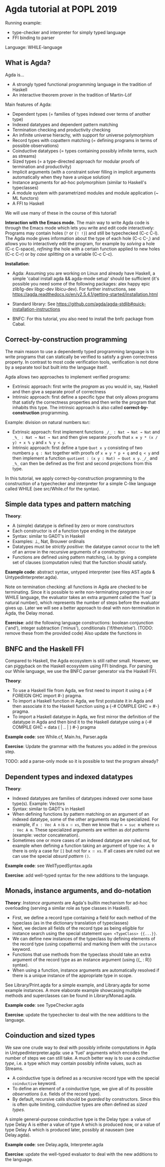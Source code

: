 Agda tutorial at POPL 2019
==========================

Running example:

* type-checker and interpreter for simply typed language
* FFI binding to parser

Language: WHILE-language

What is Agda?
-------------

Agda is...

* A strongly typed functional programming language in the tradition of
  Haskell
* An interactive theorem prover in the tradition of Martin-Löf

Main features of Agda:

- Dependent types (= families of types indexed over terms of another
  type)
- Indexed datatypes and dependent pattern matching
- Termination checking and productivity checking
- An infinite universe hierachy, with support for universe
  polymorphism
- Record types with copattern matching (= defining programs in terms
  of possible observations)
- Coinductive datatypes (= types containing possibly infinite terms,
  such as streams)
- Sized types (= a type-directed approach for modular proofs of
  termination and productivity)
- Implicit arguments (with a constraint solver filling in implicit
  arguments automatically when they have a unique solution)
- Instance arguments for ad-hoc polymorphism (similar to Haskell's
  typeclasses)
- A module system with parametrized modules and module application (~
  ML functors)
- A FFI to Haskell

We will use many of these in the course of this tutorial!

**Interaction with the Emacs mode.** The main way to write Agda code is
through the Emacs mode which lets you write and edit code
interactively: Programs may contain holes (`?` or `{! !}`) and still
be typechecked (C-c C-l). The Agda mode gives information about the
type of each hole (C-c C-,) and allows you to interactively edit the
program, for example by *solving* a hole (C-c C-space), *refining* the
hole with a certain function applied to new holes (C-c C-r) or by
*case splitting* on a variable (C-c C-c).

**Installation**:

* Agda: Assuming you are working on Linux and already have
  Haskell, a simple 'cabal install agda && agda-mode setup' should be
  sufficient (it's possible you need some of the following packages:
  alex happy epic zlib1g-dev libgc-dev libicu-dev).  For further
  instructions, see
  https://agda.readthedocs.io/en/v2.5.4.1/getting-started/installation.html

* Standard library: See
  https://github.com/agda/agda-stdlib#quick-installation-instructions

* BNFC: For this tutorial, you also need to install the bnfc package
  from Cabal.

Correct-by-construction programming
-----------------------------------

The main reason to use a dependently typed programming language is to
write programs that can statically be verified to satisfy a given
correctness property. In contrast to most code verification tools,
verification is not done by a separate tool but built into the
language itself.

Agda allows two approaches to implement verified programs:
- Extrinsic approach: first write the *program* as you would in, say, Haskell
  and then give a separate proof of correctness
- Intrinsic approach: first define a specific *type* that only allows
programs that satisfy the correctness properties and then write the
program that inhabits this type. The intrinsic approach is also called
**correct-by-construction** programming.

Example: division on natural numbers `Nat`:
- Extrinsic approach: first implement functions `_/_ : Nat → Nat →
  Nat` and `_%_ : Nat → Nat → Nat` and then give separate proofs that
  `x ≡ y * (x / y) + x % y` and `x % y < y`.
- Intrinsic approach: first define a type `Quot x y` consisting of two
  numbers `p q : Nat` together with proofs of `x ≡ y * p + q` and `q <
  y` and then implement a function `quotient : (x y : Nat) → Quot x
  y`. `_/_` and `_%_` can then be defined as the first and second
  projections from this type.

In this tutorial, we apply correct-by-construction programming to the
construction of a typechecker and interpreter for a simple C-like
language called WHILE (see src/While.cf for the syntax).

Simple data types and pattern matching
--------------------------------------

**Theory**:
- A (simple) datatype is defined by zero or more constructors
- Each constructor is of a function type ending in the datatype
- Syntax: similar to GADT's in Haskell
- Examples: ⊥, Nat, Brouwer ordinals
- Datatypes must be *strictly positive*: the datatype cannot occur to
  the left of an arrow in the recursive arguments of a constructor.
- Functions are defined using pattern matching, i.e. by giving a
  complete set of clauses (computation rules) that the function should
  satisfy.

**Example code**: abstract syntax, untyped interpreter (see files
  AST.agda & UntypedInterpreter.agda).

Note on termination checking: all functions in Agda are checked to be
terminating. Since it is possible to write non-terminating programs in
our WHILE language, the evaluator takes an extra argument called the
'fuel' (a natural number), which represents the number of steps before
the evaluator gives up. Later we will see a better approach to deal
with non-termination in Agda, the Delay monad.

**Exercise**: add the following language constructions: boolean
  conjunction ('and'), integer subtraction ('minus'), conditionals
  ('if/then/else'). (TODO: remove these from the provided code)
  Also update the functions in

BNFC and the Haskell FFI
------------------------

Compared to Haskell, the Agda ecosystem is still rather
small. However, we can piggyback on the Haskell ecosystem using FFI
bindings. For parsing our While language, we use the BNFC parser
generator via the Haskell FFI.

**Theory**:
- To use a Haskell file from Agda, we first need to import it using a
  {-# FOREIGN GHC import<HaskellModule> #-} pragma.
- To import a Haskell function in Agda, we first postulate it in Agda
  and then associate it to the Haskell function using a {-# COMPILE
  GHC <Name> = <HaskellCode> #-} pragma.
- To import a Haskell datatype in Agda, we first mirror the definition
  of the datatype in Agda and then bind it to the Haskell datatype
  using a {-# COMPILE GHC <Name> = data <HaskellData> (<HsCon1> | .. |
  <HsConN>) #-} pragma

**Example code**: see While.cf, Main.hs, Parser.agda

**Exercise**: Update the grammar with the features you added in the
  previous step.

TODO: add a parse-only mode so it is possible to test the program
already?

Dependent types and indexed datatypes
-------------------------------------

**Theory**:
- Indexed datatypes are families of datatypes indexed over some base
  type(s). Example: Vectors
- Syntax: similar to GADT's in Haskell
- When defining functions by pattern matching on an argument of an
  indexed datatype, some of the other arguments may be
  specialized. For example, if `x : Vec A n` is `x ∷ xs`, then we know
  that `n = suc m` where `xs : Vec A m`. These specialized arguments
  are written as *dot patterns* (example: vector concatenation).
- Sometimes one or more cases of an indexed datatype are ruled out,
  for example when defining a function taking an argument of type `Vec
  A 0` there is only a case for `[]` but not for `x ∷ xs`. If all
  cases are ruled out we can use the special *absurd pattern* `()`.

**Example code**: see WellTypedSyntax.agda

**Exercise**: add well-typed syntax for the new additions to the
  language.

Monads, instance arguments, and do-notation
-------------------------------------------

**Theory**: *Instance arguments* are Agda's builtin mechanism for
 ad-hoc overloading (serving a similar role as type classes in
 Haskell).

 * First, we define a record type containing a field for each method
   of the typeclass (as in the dictionary translation of typeclasses)
 * Next, we declare all fields of the record type as being eligible
   for instance search using the special statement `open <TypeClass>
   {{...}}`.
 * We can define new instances of the typeclass by defining elements
   of the record type (using copatterns) and marking them with the
   `instance` keyword.
 * Functions that use methods from the typeclass should take an extra
   argument of the record type as an instance argument (using {{_ :
   R}} syntax).
 * When using a function, instance arguments are automatically
   resolved if there is a unique instance of the appropriate type in
   scope.

 See Library/Print.agda for a simple example, and Library.agda for
 some example instances. A more elaborate example showcasing multiple
 methods and superclasses can be found in Library/Monad.agda.

**Example code**: see TypeChecker.agda

**Exercise**: update the typechecker to deal with the new additions to
  the language.

Coinduction and sized types
---------------------------

We saw one crude way to deal with possibly infinite computations in
Agda in UntypedInterpreter.agda: use a 'fuel' arguments which encodes
the number of steps we can still take. A much better way is to use a
*coinductive type*, i.e. a type which may contain possibly infinite
values, such as Streams.

* A coinductive type is defined as a recursive record type with the
  special `coinductive` keyword.
* To define an element of a coinductive type, we give all of its
  possible *observations* (i.e. fields of the record type).
* By default, recursive calls should be *guarded* by
  constructors. Since this is often quite limiting, coinductive types
  are often defined as *sized types*.

A simple general-purpose coinductive type is
the Delay type: a value of type Delay A is either a value of type A
which is produced now, or a value of type Delay A which is produced
later, possibly at nauseam (see Delay.agda).

**Example code**: see Delay.agda, Interpreter.agda

**Exercise**: update the well-typed evaluator to deal with the new
  additions to the language.
